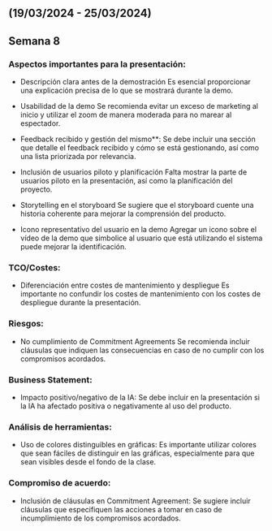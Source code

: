 ## (19/03/2024 - 25/03/2024)
## Semana 8

### Aspectos importantes para la presentación:

- Descripción clara antes de la demostración Es esencial proporcionar una explicación precisa de lo que se mostrará durante la demo.

- Usabilidad de la demo Se recomienda evitar un exceso de marketing al inicio y utilizar el zoom de manera moderada para no marear al espectador.

- Feedback recibido y gestión del mismo\*\*: Se debe incluir una sección que detalle el feedback recibido y cómo se está gestionando, así como una lista priorizada por relevancia.

- Inclusión de usuarios piloto y planificación Falta mostrar la parte de usuarios piloto en la presentación, así como la planificación del proyecto.

- Storytelling en el storyboard Se sugiere que el storyboard cuente una historia coherente para mejorar la comprensión del producto.

- Icono representativo del usuario en la demo Agregar un icono sobre el vídeo de la demo que simbolice al usuario que está utilizando el sistema puede mejorar la identificación.

### TCO/Costes:

- Diferenciación entre costes de mantenimiento y despliegue Es importante no confundir los costes de mantenimiento con los costes de despliegue durante la presentación.

### Riesgos:

- No cumplimiento de Commitment Agreements Se recomienda incluir cláusulas que indiquen las consecuencias en caso de no cumplir con los compromisos acordados.

### Business Statement:

- Impacto positivo/negativo de la IA: Se debe incluir en la presentación si la IA ha afectado positiva o negativamente al uso del producto.

### Análisis de herramientas:

- Uso de colores distinguibles en gráficas: Es importante utilizar colores que sean fáciles de distinguir en las gráficas, especialmente para que sean visibles desde el fondo de la clase.

### Compromiso de acuerdo:

- Inclusión de cláusulas en Commitment Agreement: Se sugiere incluir cláusulas que especifiquen las acciones a tomar en caso de incumplimiento de los compromisos acordados.
